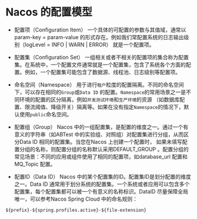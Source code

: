 # Nacos 的配置模型

- 配置项（Configuration Item）
⼀个具体的可配置的参数与其值域，通常以param-key = param-value 的形式存在。例如我们常配置系统的日志输出级别（logLevel = INFO | WARN | ERROR） 就是⼀个配置项。

- 配置集（Configuration Set）
⼀组相关或者不相关的配置项的集合称为配置集。在系统中，⼀个配置文件通常就是⼀个配置集，包含了系统各个方面的配置。例如，⼀个配置集可能包含了数据源、线程池、日志级别等配置项。

- 命名空间（Namespace）
用于进行`租户`粒度的配置隔离。不同的命名空间下，可以存在相同的`Group`或`Data ID` 的配置。`Namespace`的常用场景之⼀是不同环境的配置的区分隔离，例如`开发测试环境`和`生产环境`的资源
（如数据库配置、限流阈值、降级开关）隔离等。如果在没有指定`Namespace`的情况下，默认使用`public`命名空间。

- 配置组（Group）
Nacos 中的⼀组配置集，是配置的维度之⼀。通过⼀个有意义的字符串（如ABTest 中的实验组、对照组）对配置集进行分组，从而区分Data ID 相同的配置集。当您在Nacos 上创建⼀个配置时，
如果未填写配置分组的名称，则配置分组的名称默认采用DEFAULT_GROUP 。配置分组的常见场景：不同的应用或组件使用了相同的配置项，如database_url 配置和MQ_Topic 配置。

- 配置ID（Data ID）
Nacos 中的某个配置集的ID。配置集ID是划分配置的维度之⼀。Data ID 通常用于划分系统的配置集。⼀个系统或者应用可以包含多个配置集，每个配置集都可以被⼀个有意义的名称标识。DataID 尽量保障全局唯⼀，可以参考Nacos Spring Cloud 中的命名规则：

```config
${prefix}-${spring.profiles.active}-${file-extension}
```